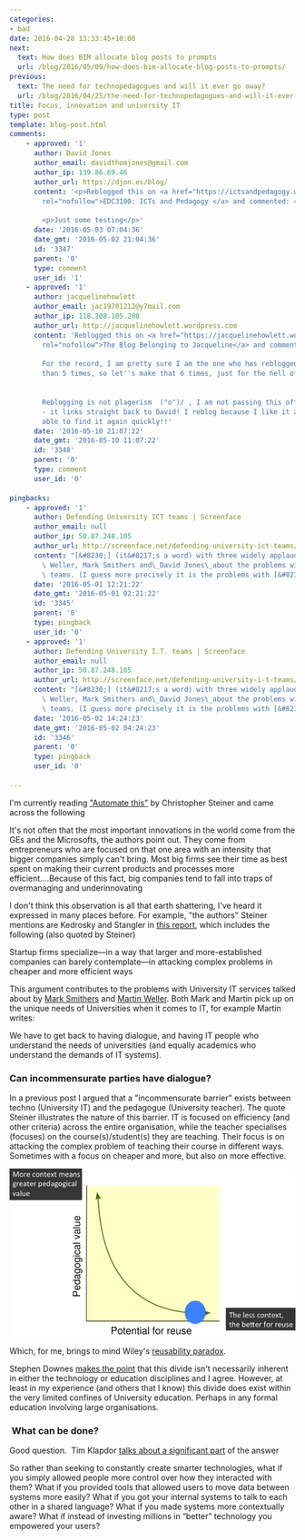 ```yaml
---
categories:
- bad
date: 2016-04-28 13:33:45+10:00
next:
  text: How does BIM allocate blog posts to prompts
  url: /blog/2016/05/09/how-does-bim-allocate-blog-posts-to-prompts/
previous:
  text: The need for technopedagogues and will it ever go away?
  url: /blog/2016/04/25/the-need-for-technopedagogues-and-will-it-ever-go-away/
title: Focus, innovation and university IT
type: post
template: blog-post.html
comments:
    - approved: '1'
      author: David Jones
      author_email: davidthomjones@gmail.com
      author_ip: 139.86.69.46
      author_url: https://djon.es/blog/
      content: '<p>Reblogged this on <a href="https://ictsandpedagogy.wordpress.com/2016/05/02/focus-innovation-and-university-it/"
        rel="nofollow">EDC3100: ICTs and Pedagogy </a> and commented: </p>
    
        <p>Just some testing</p>'
      date: '2016-05-03 07:04:36'
      date_gmt: '2016-05-02 21:04:36'
      id: '3347'
      parent: '0'
      type: comment
      user_id: '1'
    - approved: '1'
      author: jacquelinehowlett
      author_email: jac19701212@y7mail.com
      author_ip: 118.208.105.208
      author_url: http://jacquelinehowlett.wordpress.com
      content: 'Reblogged this on <a href="https://jacquelinehowlett.wordpress.com/2016/05/10/focus-innovation-and-university-it/"
        rel="nofollow">The Blog Belonging to Jacqueline</a> and commented:
    
        For the record, I am pretty sure I am the one who has reblogged other posts more
        than 5 times, so let''s make that 6 times, just for the hell of it!!
    
    
        Reblogging is not plagerism  ("o")/ , I am not passing this off as my own work
        - it links straight back to David! I reblog because I like it and I want to be
        able to find it again quickly!!'
      date: '2016-05-10 21:07:22'
      date_gmt: '2016-05-10 11:07:22'
      id: '3348'
      parent: '0'
      type: comment
      user_id: '0'
    
pingbacks:
    - approved: '1'
      author: Defending University ICT teams | Screenface
      author_email: null
      author_ip: 50.87.248.105
      author_url: http://screenface.net/defending-university-ict-teams/
      content: "[&#8230;] (it&#8217;s a word) with three widely applauded posts from Martin\
        \ Weller, Mark Smithers and\_David Jones\_about the problems with university ICT\
        \ teams. (I guess more precisely it is the problems with [&#8230;]"
      date: '2016-05-01 12:21:22'
      date_gmt: '2016-05-01 02:21:22'
      id: '3345'
      parent: '0'
      type: pingback
      user_id: '0'
    - approved: '1'
      author: Defending University I.T. teams | Screenface
      author_email: null
      author_ip: 50.87.248.105
      author_url: http://screenface.net/defending-university-i-t-teams/
      content: "[&#8230;] (it&#8217;s a word) with three widely applauded posts from Martin\
        \ Weller, Mark Smithers and\_David Jones\_about the problems with university I.T.\
        \ teams. (I guess more precisely it is the problems with [&#8230;]"
      date: '2016-05-02 14:24:23'
      date_gmt: '2016-05-02 04:24:23'
      id: '3346'
      parent: '0'
      type: pingback
      user_id: '0'
    
---
```

I'm currently reading ["Automate this"](https://en.wikipedia.org/wiki/Automate_This) by Christopher Steiner and came across the following

It's not often that the most important innovations in the world come from the GEs and the Microsofts, the authors point out. They come from entrepreneurs who are focused on that one area with an intensity that bigger companies simply can't bring. Most big firms see their time as best spent on making their current products and processes more efficient....Because of this fact, big companies tend to fall into traps of overmanaging and underinnovating

I don't think this observation is all that earth shattering, I've heard it expressed in many places before. For example, "the authors" Steiner mentions are Kedrosky and Stangler in [this report](http://www.signallake.com/innovation/financialization032311.pdf), which includes the following (also quoted by Steiner)

Startup firms specialize—in a way that larger and more-established companies can barely contemplate—in attacking complex problems in cheaper and more efficient ways

This argument contributes to the problems with University IT services talked about by [Mark Smithers](http://www.masmithers.com/2016/04/we-need-to-rethink-university-it-services/) and [Martin Weller](http://blog.edtechie.net/higher-ed/it-services-we-need-to-talk/). Both Mark and Martin pick up on the unique needs of Universities when it comes to IT, for example Martin writes:

We have to get back to having dialogue, and having IT people who understand the needs of universities (and equally academics who understand the demands of IT systems).

### Can incommensurate parties have dialogue?

In a previous post I argued that a "incommensurate barrier" exists between techno (University IT) and the pedagogue (University teacher). The quote Steiner illustrates the nature of this barrier. IT is focused on efficiency (and other criteria) across the entire organisation, while the teacher specialises (focuses) on the course(s)/student(s) they are teaching. Their focus is on attacking the complex problem of teaching their course in different ways.  Sometimes with a focus on cheaper and more, but also on more effective.

![Animated gif of reusability paradox showing a trend to putting more context into the object](images/21382816484_b9e0ae07db_o_d.gif)

Which, for me, brings to mind Wiley's [reusability paradox](http://cnx.org/contents/2tQZVsKy@19/The-Reusability-Paradox).

Stephen Downes [makes the point](http://www.downes.ca/post/65267) that this divide isn't necessarily inherent in either the technology or education disciplines and I agree. However, at least in my experience (and others that I know) this divide does exist within the very limited confines of University education. Perhaps in any formal education involving large organisations.

###  What can be done?

Good question.  Tim Klapdor [talks about a significant part](https://timklapdor.wordpress.com/2016/04/25/administrivia-and-apis/) of the answer

So rather than seeking to constantly create smarter technologies, what if you simply allowed people more control over how they interacted with them? What if you provided tools that allowed users to move data between systems more easily? What if you got your internal systems to talk to each other in a shared language? What if you made systems more contextually aware? What if instead of investing millions in “better” technology you empowered your users?